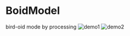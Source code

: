 # BoidModel
bird-oid mode by processing
![demo1](https://github.com/massss/BoidModel/blob/master/demo1.png)
![demo2](https://github.com/massss/BoidModel/blob/master/demo2.png)
